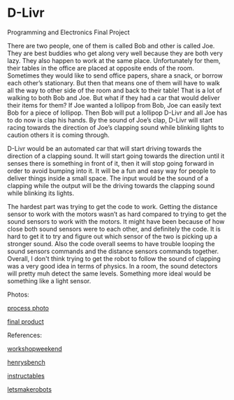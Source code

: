 # D-Livr
Programming and Electronics Final Project

There are two people, one of them is called Bob and other is called Joe. They are best buddies who get along very well because they are both very lazy. They also happen to work at the same place. Unfortunately for them, their tables in the office are placed at opposite ends of the room. Sometimes they would like to send office papers, share a snack, or borrow each other’s stationary. But then that means one of them will have to walk all the way to other side of the room and back to their table! That is a lot of walking to both Bob and Joe. But what if they had a car that would deliver their items for them? If Joe wanted a lollipop from Bob, Joe can easily text Bob for a piece of lollipop. Then Bob will put a lollipop D-Livr and all Joe has to do now is clap his hands. By the sound of Joe’s clap, D-Livr will start racing towards the direction of Joe’s clapping sound while blinking lights to caution others it is coming through.

D-Livr would be an automated car that will start driving towards the direction of a clapping sound. It will start going towards the direction until it senses there is something in front of it, then it will stop going forward in order to avoid bumping into it. It will be a fun and easy way for people to deliver things inside a small space. The input would be the sound of a clapping while the output will be the driving towards the clapping sound while blinking its lights.

The hardest part was trying to get the code to work. Getting the distance sensor to work with the motors wasn’t as hard compared to trying to get the sound sensors to work with the motors. It might have been because of how close both sound sensors were to each other, and definitely the code. It is hard to get it to try and figure out which sensor of the two is picking up a stronger sound. Also the code overall seems to have trouble looping the sound sensors commands and the distance sensors commands together. Overall, I don't think trying to get the robot to follow the sound of clapping was a very good idea in terms of physics. In a room, the sound detectors will pretty muh detect the same levels. Something more ideal would be something like a light sensor.

Photos:

[process photo](https://scontent.fsjc1-1.fna.fbcdn.net/hphotos-xfl1/v/t34.0-12/11998753_10154095950694026_1430846473_n.jpg?oh=82382794472e27ad868be674c6f3fb24&oe=566AB627)

[final product](https://scontent.fsjc1-1.fna.fbcdn.net/hphotos-xta1/v/t34.0-12/12351168_10154095950699026_1438553303_n.jpg?oh=1ae3e5554d7c3fa24d5f135f63f7a046&oe=566AB4E3)


References:

[workshopweekend](http://workshopweekend.net/arduino/projects/remote_control_cardboard)

[henrysbench](http://henrysbench.capnfatz.com/henrys-bench/arduino-sound-detection-sensor-tutorial-and-user-manual/)

[instructables](http://www.instructables.com/id/Simple-Arduino-and-HC-SR04-Example/?ALLSTEPS)

[letsmakerobots](http://letsmakerobots.com/node/40502)
